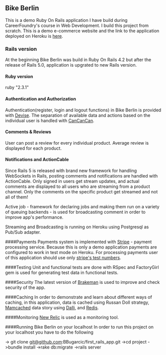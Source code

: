 ## Bike Berlin

This is a demo Ruby On Rails application I have build during CareerFoundry's course in Web Development. I build this project from scratch.
This is a demo e-commerce website and the link to the application deployed on Heroku is [here](https://warm-journey-96233.herokuapp.com).

### Rails version
At the beginning Bike Berlin was build in Ruby On Rails 4.2 but after the release of Rails 5.0, application is upgrated to new Rails version.

#### Ruby version
ruby "2.3.1"

#### Authentication and Authorization
Authentication(register, login and logout functions) in Bike Berlin is provided with [Devise](https://github.com/plataformatec/devise). The separation of available data and actions based on the individual user is handled with [CanCanCan](https://github.com/CanCanCommunity/cancancan).

#### Comments & Reviews
User can post a review for every individual product. Average review is displayed for each product.

#### Notifications and ActionCable
Since Rails 5 is released with brand new framework for handling WebSockets in Rails, posting comments and notifications are handled with ActionCable. Only signed in users get stream updates, and actual comments are displayed to all users who are streaming from a product channel. Only the comments on the specific product get streamed and not all of them!

Active job - framework for declaring jobs and making them run on a variety of queuing backends - is used for broadcasting comment in order to improve app's performance.

Streaming and Broadcasting is running on Heroku using Postgresql as Pub/Sub adapter.

####Payments
Payments system is implemented with [Stripe](https://stripe.com/ca) - payment processing service. Because this is only a demo application payments are configured to work in test mode on Heroku. For processing payments user of this application should use only [stripe's test numbers](https://stripe.com/docs/testing).

####Testing
Unit and functional tests are done with RSpec and FactoryGirl gem is used for generating test data in functional tests.

####Security
The latest version of [Brakeman](http://brakemanscanner.org/) is used to improve and check security of the app.

####Caching
In order to demonstrate and learn about different ways of caching, in this application, data is cached using Russan Doll strategy, [Mamcached](http://memcached.org/) data story using [Dalli](https://github.com/petergoldstein/dalli), and [Redis](http://redis.io/).

####Monitoring
[New Relic](https://newrelic.com/) is used as a monitoring tool.

####Running Bike Berlin on your localhost
In order to run this project on your localhost you have to do the following

-> git clone git@github.com:BBugarcic/first_rails_app.git
->cd project
->bundle install
->rake db:migrate
->rails server
